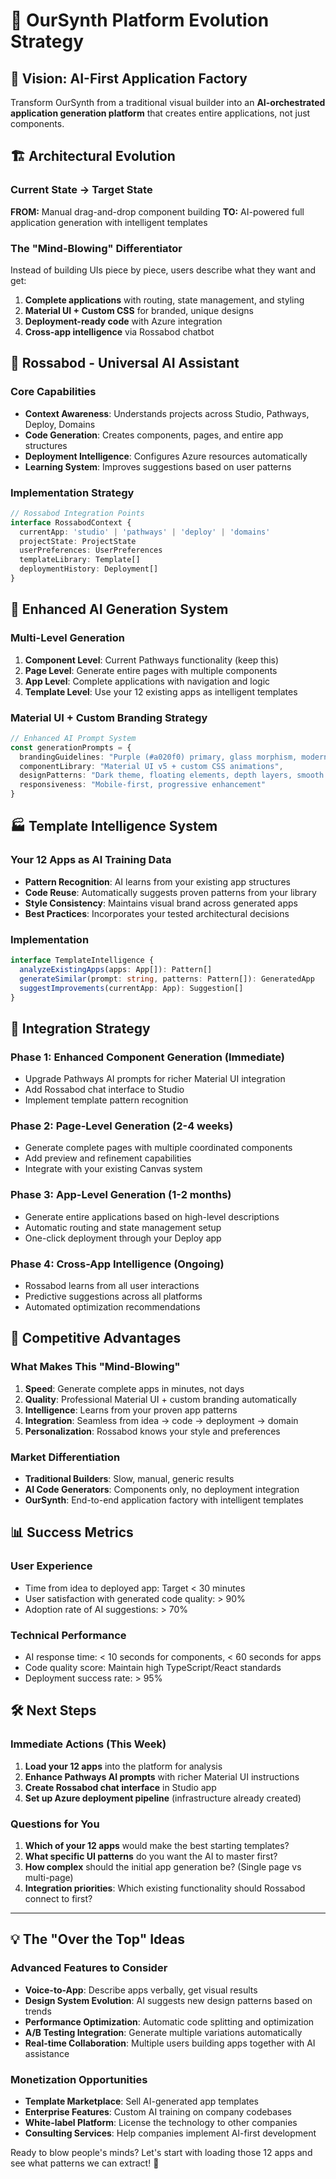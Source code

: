 # 🚀 OurSynth Platform Evolution Strategy

## 🎯 Vision: AI-First Application Factory

Transform OurSynth from a traditional visual builder into an **AI-orchestrated application generation platform** that creates entire applications, not just components.

## 🏗️ Architectural Evolution

### Current State → Target State

**FROM:** Manual drag-and-drop component building
**TO:** AI-powered full application generation with intelligent templates

### The "Mind-Blowing" Differentiator

Instead of building UIs piece by piece, users describe what they want and get:
1. **Complete applications** with routing, state management, and styling
2. **Material UI + Custom CSS** for branded, unique designs
3. **Deployment-ready code** with Azure integration
4. **Cross-app intelligence** via Rossabod chatbot

## 🤖 Rossabod - Universal AI Assistant

### Core Capabilities
- **Context Awareness**: Understands projects across Studio, Pathways, Deploy, Domains
- **Code Generation**: Creates components, pages, and entire app structures
- **Deployment Intelligence**: Configures Azure resources automatically
- **Learning System**: Improves suggestions based on user patterns

### Implementation Strategy
```typescript
// Rossabod Integration Points
interface RossabodContext {
  currentApp: 'studio' | 'pathways' | 'deploy' | 'domains'
  projectState: ProjectState
  userPreferences: UserPreferences
  templateLibrary: Template[]
  deploymentHistory: Deployment[]
}
```

## 🎨 Enhanced AI Generation System

### Multi-Level Generation
1. **Component Level**: Current Pathways functionality (keep this)
2. **Page Level**: Generate entire pages with multiple components
3. **App Level**: Complete applications with navigation and logic
4. **Template Level**: Use your 12 existing apps as intelligent templates

### Material UI + Custom Branding Strategy
```typescript
// Enhanced AI Prompt System
const generationPrompts = {
  brandingGuidelines: "Purple (#a020f0) primary, glass morphism, modern tech aesthetic",
  componentLibrary: "Material UI v5 + custom CSS animations",
  designPatterns: "Dark theme, floating elements, depth layers, smooth transitions",
  responsiveness: "Mobile-first, progressive enhancement"
}
```

## 🏭 Template Intelligence System

### Your 12 Apps as AI Training Data
- **Pattern Recognition**: AI learns from your existing app structures
- **Code Reuse**: Automatically suggests proven patterns from your library
- **Style Consistency**: Maintains visual brand across generated apps
- **Best Practices**: Incorporates your tested architectural decisions

### Implementation
```typescript
interface TemplateIntelligence {
  analyzeExistingApps(apps: App[]): Pattern[]
  generateSimilar(prompt: string, patterns: Pattern[]): GeneratedApp
  suggestImprovements(currentApp: App): Suggestion[]
}
```

## 🔄 Integration Strategy

### Phase 1: Enhanced Component Generation (Immediate)
- Upgrade Pathways AI prompts for richer Material UI integration
- Add Rossabod chat interface to Studio
- Implement template pattern recognition

### Phase 2: Page-Level Generation (2-4 weeks)
- Generate complete pages with multiple coordinated components
- Add preview and refinement capabilities
- Integrate with your existing Canvas system

### Phase 3: App-Level Generation (1-2 months)
- Generate entire applications based on high-level descriptions
- Automatic routing and state management setup
- One-click deployment through your Deploy app

### Phase 4: Cross-App Intelligence (Ongoing)
- Rossabod learns from all user interactions
- Predictive suggestions across all platforms
- Automated optimization recommendations

## 🚀 Competitive Advantages

### What Makes This "Mind-Blowing"
1. **Speed**: Generate complete apps in minutes, not days
2. **Quality**: Professional Material UI + custom branding automatically
3. **Intelligence**: Learns from your proven app patterns
4. **Integration**: Seamless from idea → code → deployment → domain
5. **Personalization**: Rossabod knows your style and preferences

### Market Differentiation
- **Traditional Builders**: Slow, manual, generic results
- **AI Code Generators**: Components only, no deployment integration
- **OurSynth**: End-to-end application factory with intelligent templates

## 📊 Success Metrics

### User Experience
- Time from idea to deployed app: Target < 30 minutes
- User satisfaction with generated code quality: > 90%
- Adoption rate of AI suggestions: > 70%

### Technical Performance  
- AI response time: < 10 seconds for components, < 60 seconds for apps
- Code quality score: Maintain high TypeScript/React standards
- Deployment success rate: > 95%

## 🛠️ Next Steps

### Immediate Actions (This Week)
1. **Load your 12 apps** into the platform for analysis
2. **Enhance Pathways AI prompts** with richer Material UI instructions
3. **Create Rossabod chat interface** in Studio app
4. **Set up Azure deployment pipeline** (infrastructure already created)

### Questions for You
1. **Which of your 12 apps** would make the best starting templates?
2. **What specific UI patterns** do you want the AI to master first?
3. **How complex** should the initial app generation be? (Single page vs multi-page)
4. **Integration priorities**: Which existing functionality should Rossabod connect to first?

---

## 💡 The "Over the Top" Ideas

### Advanced Features to Consider
- **Voice-to-App**: Describe apps verbally, get visual results
- **Design System Evolution**: AI suggests new design patterns based on trends
- **Performance Optimization**: Automatic code splitting and optimization
- **A/B Testing Integration**: Generate multiple variations automatically
- **Real-time Collaboration**: Multiple users building apps together with AI assistance

### Monetization Opportunities
- **Template Marketplace**: Sell AI-generated app templates
- **Enterprise Features**: Custom AI training on company codebases
- **White-label Platform**: License the technology to other companies
- **Consulting Services**: Help companies implement AI-first development

Ready to blow people's minds? Let's start with loading those 12 apps and see what patterns we can extract! 🎯
